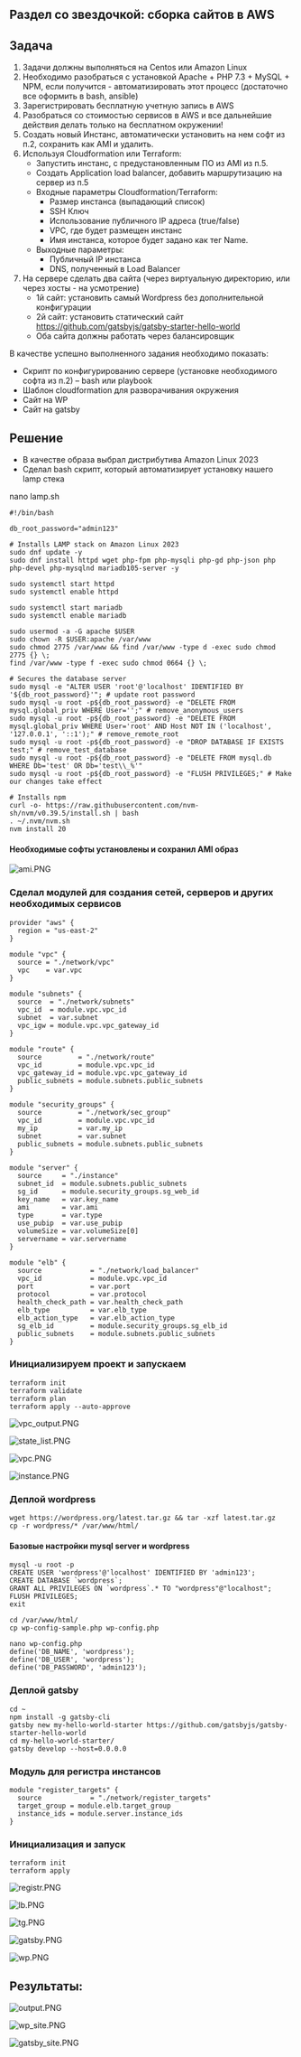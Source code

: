 
## Раздел со звездочкой: сборка сайтов в AWS

## Задача

1. Задачи должны выполняться на Centos или Amazon Linux
2. Необходимо разобраться с установкой Apache + PHP 7.3 + MySQL + NPM, если получится - автоматизировать этот процесс (достаточно все оформить в bash, ansible)
3. Зарегистрировать бесплатную учетную запись в AWS 
4. Разобраться со стоимостью сервисов в AWS и все дальнейшие действия делать только на бесплатном окружении!
5. Создать новый Инстанс, автоматически установить на нем софт из п.2, сохранить как AMI и удалить.
6. Используя Cloudformation или Terraform:
   - Запустить инстанс, с предустановленным ПО из AMI из п.5.
   - Создать Application load balancer, добавить маршрутизацию на сервер из п.5
   - Входные параметры Cloudformation/Terraform:
     - Размер инстанса (выпадающий список)
     - SSH Ключ
     - Использование публичного IP адреса (true/false)
     - VPC, где будет размещен инстанс
     - Имя инстанса, которое будет задано как тег Name.
   - Выходные параметры:
     - Публичный IP инстанса
     - DNS, полученный в Load Balancer
7. На сервере сделать два сайта (через виртуальную директорию, или через хосты - на усмотрение)
   - 1й сайт: установить самый Wordpress без дополнительной конфигурации
   - 2й сайт: установить статический сайт https://github.com/gatsbyjs/gatsby-starter-hello-world
   - Оба сайта должны работать через балансировщик

В качестве успешно выполненного задания необходимо показать:
   - Скрипт по конфигурированию сервере (установке необходимого софта из п.2) – bash или playbook
   - Шаблон cloudformation для разворачивания окружения
   - Сайт на WP
   - Сайт на gatsby

## Решение

- В качестве образа выбрал дистрибутива Amazon Linux 2023
- Сделал bash скрипт, который автоматизирует установку нашего lamp стека

nano lamp.sh

```
#!/bin/bash

db_root_password="admin123"

# Installs LAMP stack on Amazon Linux 2023
sudo dnf update -y
sudo dnf install httpd wget php-fpm php-mysqli php-gd php-json php php-devel php-mysqlnd mariadb105-server -y

sudo systemctl start httpd
sudo systemctl enable httpd

sudo systemctl start mariadb            
sudo systemctl enable mariadb

sudo usermod -a -G apache $USER 
sudo chown -R $USER:apache /var/www 
sudo chmod 2775 /var/www && find /var/www -type d -exec sudo chmod 2775 {} \; 
find /var/www -type f -exec sudo chmod 0664 {} \;

# Secures the database server
sudo mysql -e "ALTER USER 'root'@'localhost' IDENTIFIED BY '${db_root_password}'"; # update root password
sudo mysql -u root -p${db_root_password} -e "DELETE FROM mysql.global_priv WHERE User='';" # remove_anonymous_users
sudo mysql -u root -p${db_root_password} -e "DELETE FROM mysql.global_priv WHERE User='root' AND Host NOT IN ('localhost', '127.0.0.1', '::1');" # remove_remote_root
sudo mysql -u root -p${db_root_password} -e "DROP DATABASE IF EXISTS test;" # remove_test_database
sudo mysql -u root -p${db_root_password} -e "DELETE FROM mysql.db WHERE Db='test' OR Db='test\\_%'"
sudo mysql -u root -p${db_root_password} -e "FLUSH PRIVILEGES;" # Make our changes take effect

# Installs npm
curl -o- https://raw.githubusercontent.com/nvm-sh/nvm/v0.39.5/install.sh | bash 
. ~/.nvm/nvm.sh 
nvm install 20 
```

#### Необходимые софты установлены и сохранил AMI образ

![ami.PNG](img%2Fami.PNG)

### Сделал модулей для создания сетей, серверов и других необходимых сервисов

```
provider "aws" {
  region = "us-east-2"
}

module "vpc" {
  source = "./network/vpc"
  vpc    = var.vpc
}

module "subnets" {
  source  = "./network/subnets"
  vpc_id  = module.vpc.vpc_id
  subnet  = var.subnet
  vpc_igw = module.vpc.vpc_gateway_id
}

module "route" {
  source         = "./network/route"
  vpc_id         = module.vpc.vpc_id
  vpc_gateway_id = module.vpc.vpc_gateway_id
  public_subnets = module.subnets.public_subnets
}

module "security_groups" {
  source         = "./network/sec_group"
  vpc_id         = module.vpc.vpc_id
  my_ip          = var.my_ip
  subnet         = var.subnet
  public_subnets = module.subnets.public_subnets
}

module "server" {
  source     = "./instance"
  subnet_id  = module.subnets.public_subnets
  sg_id      = module.security_groups.sg_web_id
  key_name   = var.key_name
  ami        = var.ami
  type       = var.type
  use_pubip  = var.use_pubip
  volumeSize = var.volumeSize[0]
  servername = var.servername
}

module "elb" {
  source            = "./network/load_balancer"
  vpc_id            = module.vpc.vpc_id
  port              = var.port
  protocol          = var.protocol
  health_check_path = var.health_check_path
  elb_type          = var.elb_type
  elb_action_type   = var.elb_action_type
  sg_elb_id         = module.security_groups.sg_elb_id
  public_subnets    = module.subnets.public_subnets
}

```
### Инициализируем проект и запускаем
```
terraform init
terraform validate
terraform plan
terraform apply --auto-approve
```
![vpc_output.PNG](img%2Fvpc_output.PNG)

![state_list.PNG](img%2Fstate_list.PNG)

![vpc.PNG](img%2Fvpc.PNG)

![instance.PNG](img%2Finstance.PNG)

### Деплой wordpress

```
wget https://wordpress.org/latest.tar.gz && tar -xzf latest.tar.gz
cp -r wordpress/* /var/www/html/
```

#### Базовые настройки mysql server и wordpress

```
mysql -u root -p
CREATE USER 'wordpress'@'localhost' IDENTIFIED BY 'admin123';
CREATE DATABASE `wordpress`;
GRANT ALL PRIVILEGES ON `wordpress`.* TO "wordpress"@"localhost";
FLUSH PRIVILEGES;
exit

cd /var/www/html/
cp wp-config-sample.php wp-config.php

nano wp-config.php
define('DB_NAME', 'wordpress');
define('DB_USER', 'wordpress');
define('DB_PASSWORD', 'admin123');
```

### Деплой gatsby

```
cd ~
npm install -g gatsby-cli
gatsby new my-hello-world-starter https://github.com/gatsbyjs/gatsby-starter-hello-world
cd my-hello-world-starter/
gatsby develop --host=0.0.0.0
```

### Модуль для регистра инстансов

```
module "register_targets" {
  source            = "./network/register_targets"
  target_group = module.elb.target_group 
  instance_ids = module.server.instance_ids
}
```

### Инициализация и запуск
```
terraform init
terraform apply
```

![registr.PNG](img%2Fregistr.PNG)

![lb.PNG](img%2Flb.PNG)

![tg.PNG](img%2Ftg.PNG)

![gatsby.PNG](img%2Fgatsby.PNG)

![wp.PNG](img%2Fwp.PNG)

## Результаты:

![output.PNG](img%2Foutput.PNG)

![wp_site.PNG](img%2Fwp_site.PNG)

![gatsby_site.PNG](img%2Fgatsby_site.PNG)



